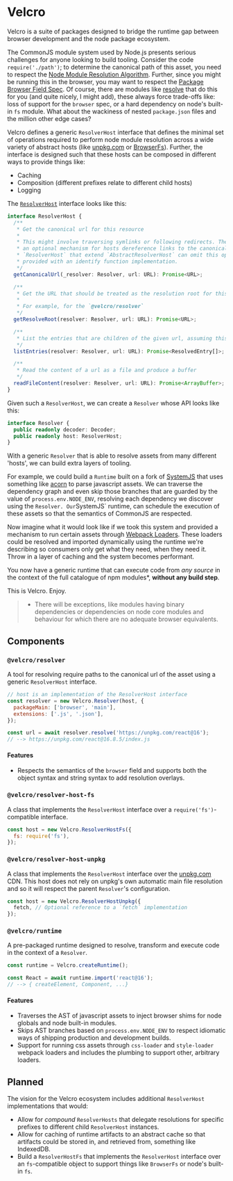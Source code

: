 # Velcro

Velcro is a suite of packages designed to bridge the runtime gap between browser development and the node package ecosystem.

The CommonJS module system used by Node.js presents serious challenges for anyone looking to build tooling. Consider the code `require('./path')`; to determine the canonical path of this asset, you need to respect the [Node Module Resolution Algorithm](https://nodejs.org/api/modules.html#modules_all_together). Further, since you might be running this in the browser, you may want to respect the [Package Browser Field Spec](https://github.com/defunctzombie/package-browser-field-spec). Of course, there are modules like [resolve](https://www.npmjs.com/package/resolve) that do this for you (and quite nicely, I might add), these always force trade-offs like: loss of support for the `browser` spec, or a hard dependency on node's built-in `fs` module. What about the wackiness of nested `package.json` files and the million other edge cases?

Velcro defines a generic `ResolverHost` interface that defines the minimal set of operations required to perform node module resolution across a wide variety of abstract hosts (like [unpkg.com](https://unpkg.com) or [BrowserFs](https://www.npmjs.com/package/browserfs)). Further, the interface is designed such that these hosts can be composed in different ways to provide things like:

- Caching
- Composition (different prefixes relate to different child hosts)
- Logging

The [`ResolverHost`](packages/resolver/src/host.ts) interface looks like this:

```typescript
interface ResolverHost {
  /**
   * Get the canonical url for this resource
   *
   * This might involve traversing symlinks or following redirects. The idea is to provide
   * an optional mechanism for hosts dereference links to the canonical form. Custom
   * `ResolverHost` that extend `AbstractResolverHost` can omit this operation and will be
   * provided with an identify function implementation.
   */
  getCanonicalUrl(_resolver: Resolver, url: URL): Promise<URL>;

  /**
   * Get the URL that should be treated as the resolution root for this host
   *
   * For example, for the `@velcro/resolver`
   */
  getResolveRoot(resolver: Resolver, url: URL): Promise<URL>;

  /**
   * List the entries that are children of the given url, assuming this refers to a directory
   */
  listEntries(resolver: Resolver, url: URL): Promise<ResolvedEntry[]>;

  /**
   * Read the content of a url as a file and produce a buffer
   */
  readFileContent(resolver: Resolver, url: URL): Promise<ArrayBuffer>;
}
```

Given such a `ResolverHost`, we can create a `Resolver` whose API looks like this:

```typescript
interface Resolver {
  public readonly decoder: Decoder;
  public readonly host: ResolverHost;
}
```

With a generic `Resolver` that is able to resolve assets from many different 'hosts', we can build extra layers of tooling.

For example, we could build a `Runtime` built on a fork of [SystemJS](https://github.com/systemjs/systemjs) that uses something like [acorn](https://github.com/acornjs/acorn) to parse javascript assets. We can traverse the dependency graph and even skip those branches that are guarded by the value of `process.env.NODE_ENV`, resolving each dependency we discover using the `Resolver. Our`SystemJS` runtime, can schedule the execution of these assets so that the semantics of CommonJS are respected.

Now imagine what it would look like if we took this system and provided a mechanism to run certain assets through [Webpack Loaders](https://webpack.js.org/loaders/). These loaders could be resolved and imported dynamically using the runtime we're describing so consumers only get what they need, when they need it. Throw in a layer of caching and the system becomes performant.

You now have a generic runtime that can execute code from _any source_ in the context of the full catalogue of npm modules\*, **without any build step**.

This is Velcro. Enjoy.

> - There will be exceptions, like modules having binary dependencies or dependencies on node core modules and behaviour for which there are no adequate browser equivalents.

## Components

### `@velcro/resolver`

A tool for resolving require paths to the canonical url of the asset using a generic `ResolverHost` interface.

```js
// host is an implementation of the ResolverHost interface
const resolver = new Velcro.Resolver(host, {
  packageMain: ['browser', 'main'],
  extensions: ['.js', '.json'],
});

const url = await resolver.resolve('https://unpkg.com/react@16');
// --> https://unpkg.com/react@16.8.5/index.js
```

#### Features

- Respects the semantics of the `browser` field and supports both the object syntax and string syntax to add resolution overlays.

### `@velcro/resolver-host-fs`

A class that implements the `ResolverHost` interface over a `require('fs')`-compatible interface.

```js
const host = new Velcro.ResolverHostFs({
  fs: require('fs'),
});
```

### `@velcro/resolver-host-unpkg`

A class that implements the `ResolverHost` interface over the [unpkg.com](https://unpkg.com) CDN. This host does not rely on unpkg's own automatic main file resolution and so it will respect the parent `Resolver`'s configuration.

```js
const host = new Velcro.ResolverHostUnpkg({
  fetch, // Optional reference to a `fetch` implementation
});
```

### `@velcro/runtime`

A pre-packaged runtime designed to resolve, transform and execute code in the context of a `Resolver`.

```js
const runtime = Velcro.createRuntime();

const React = await runtime.import('react@16');
// --> { createElement, Component, ...}
```

#### Features

- Traverses the AST of javascript assets to inject browser shims for node globals and node built-in modules.
- Skips AST branches based on `process.env.NODE_ENV` to respect idiomatic ways of shipping production and development builds.
- Support for running css assets through `css-loader` and `style-loader` webpack loaders and includes the plumbing to support other, arbitrary loaders.

## Planned

The vision for the Velcro ecosystem includes additional `ResolverHost` implementations that would:

- Allow for _compound_ `ResolverHosts` that delegate resolutions for specific prefixes to different child `ResolverHost` instances.
- Allow for caching of runtime artifacts to an abstract cache so that artifacts could be stored in, and retrieved from, something like IndexedDB.
- Build a `ResolverHostFs` that implements the `ResolverHost` interface over an `fs`-compatible object to support things like `BrowserFs` or node's built-in `fs`.
